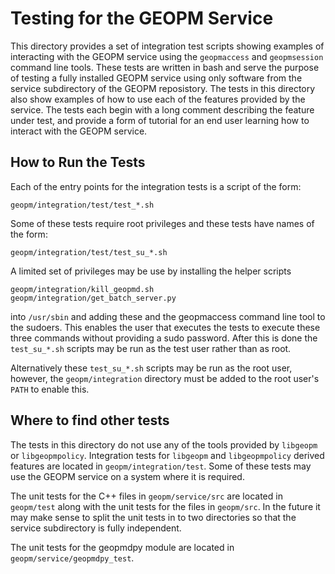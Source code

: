 Testing for the GEOPM Service
=============================

This directory provides a set of integration test scripts showing
examples of interacting with the GEOPM service using the `geopmaccess`
and `geopmsession` command line tools.  These tests are written in
bash and serve the purpose of testing a fully installed GEOPM service
using only software from the service subdirectory of the GEOPM
reposistory.  The tests in this directory also show examples of how to
use each of the features provided by the service.  The tests each
begin with a long comment describing the feature under test, and
provide a form of tutorial for an end user learning how to interact
with the GEOPM service.

How to Run the Tests
--------------------

Each of the entry points for the integration tests is a script of the
form:

    geopm/integration/test/test_*.sh

Some of these tests require root privileges and these tests have names
of the form:

    geopm/integration/test/test_su_*.sh

A limited set of privileges may be use by installing the helper
scripts

    geopm/integration/kill_geopmd.sh
    geopm/integration/get_batch_server.py

into `/usr/sbin` and adding these and the geopmaccess command line
tool to the sudoers.  This enables the user that executes the tests to
execute these three commands without providing a sudo password.  After
this is done the `test_su_*.sh` scripts may be run as the test user
rather than as root.

Alternatively these `test_su_*.sh` scripts may be run as the root
user, however, the `geopm/integration` directory must be added to the
root user's `PATH` to enable this.


Where to find other tests
-------------------------

The tests in this directory do not use any of the tools provided by
`libgeopm` or `libgeopmpolicy`.  Integration tests for `libgeopm` and
`libgeopmpolicy` derived features are located in
`geopm/integration/test`.  Some of these tests may use the GEOPM
service on a system where it is required.

The unit tests for the C++ files in `geopm/service/src` are located in
`geopm/test` along with the unit tests for the files in `geopm/src`.
In the future it may make sense to split the unit tests in to two
directories so that the service subdirectory is fully independent.

The unit tests for the geopmdpy module are located in
`geopm/service/geopmdpy_test`.